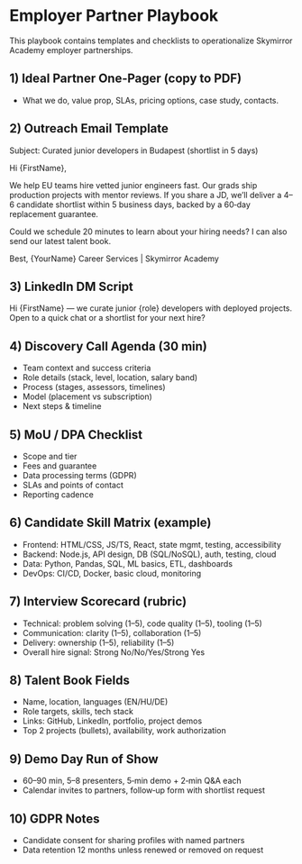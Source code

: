 # Employer Partner Playbook

This playbook contains templates and checklists to operationalize Skymirror Academy employer partnerships.

## 1) Ideal Partner One‑Pager (copy to PDF)
- What we do, value prop, SLAs, pricing options, case study, contacts.

## 2) Outreach Email Template
Subject: Curated junior developers in Budapest (shortlist in 5 days)

Hi {FirstName},

We help EU teams hire vetted junior engineers fast. Our grads ship production projects with mentor reviews. If you share a JD, we’ll deliver a 4–6 candidate shortlist within 5 business days, backed by a 60‑day replacement guarantee.

Could we schedule 20 minutes to learn about your hiring needs? I can also send our latest talent book.

Best,
{YourName}
Career Services | Skymirror Academy

## 3) LinkedIn DM Script
Hi {FirstName} — we curate junior {role} developers with deployed projects. Open to a quick chat or a shortlist for your next hire?

## 4) Discovery Call Agenda (30 min)
- Team context and success criteria
- Role details (stack, level, location, salary band)
- Process (stages, assessors, timelines)
- Model (placement vs subscription)
- Next steps & timeline

## 5) MoU / DPA Checklist
- Scope and tier
- Fees and guarantee
- Data processing terms (GDPR)
- SLAs and points of contact
- Reporting cadence

## 6) Candidate Skill Matrix (example)
- Frontend: HTML/CSS, JS/TS, React, state mgmt, testing, accessibility
- Backend: Node.js, API design, DB (SQL/NoSQL), auth, testing, cloud
- Data: Python, Pandas, SQL, ML basics, ETL, dashboards
- DevOps: CI/CD, Docker, basic cloud, monitoring

## 7) Interview Scorecard (rubric)
- Technical: problem solving (1–5), code quality (1–5), tooling (1–5)
- Communication: clarity (1–5), collaboration (1–5)
- Delivery: ownership (1–5), reliability (1–5)
- Overall hire signal: Strong No/No/Yes/Strong Yes

## 8) Talent Book Fields
- Name, location, languages (EN/HU/DE)
- Role targets, skills, tech stack
- Links: GitHub, LinkedIn, portfolio, project demos
- Top 2 projects (bullets), availability, work authorization

## 9) Demo Day Run of Show
- 60–90 min, 5–8 presenters, 5‑min demo + 2‑min Q&A each
- Calendar invites to partners, follow‑up form with shortlist request

## 10) GDPR Notes
- Candidate consent for sharing profiles with named partners
- Data retention 12 months unless renewed or removed on request
